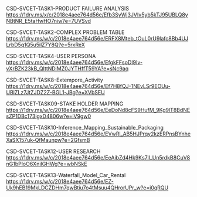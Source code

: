 CSD-SVCET-TASK1-PRODUCT FAILURE ANALYSIS
https://1drv.ms/x/c/2018e4aee764d56e/Efb3SyWj3JVIv5yb5kTJ95UBLQ8yNBtNR_E5taHwHO7niw?e=7UVSvd



CSD-SVCET-TASK2-COMPLEX PROBLEM TABLE
https://1drv.ms/w/c/2018e4aee764d56e/ERFX8Mteb_tOuL0rU9lafc8Bb4UJLrbD5q1Q5u5ilZ7Y8Q?e=5rxReX



CSD-SVCET-TASK4-USER PERSONA
https://1drv.ms/w/c/2018e4aee764d56e/EfgkFFsoDI9Iv-vXrBZK23kB_QIttNDiMZ0JYTHffT59YA?e=sNc9aq



CSD-SVCET-TASK8-Extempore_Activity
https://1drv.ms/w/c/2018e4aee764d56e/Ef7H8fQJ-1NEvLSr9EOUu-UBlZLz7JtZJDZ2Z-BGL1-JBg?e=XVbSEU



CSD-SVCET-TASK09-STAKE HOLDER MAPPING
https://1drv.ms/w/c/2018e4aee764d56e/EeDoNd8cFS9HufM_9Kg9lT8BdNEsZP1DBc173igxD4806w?e=iV9gw0



CSD-SVCET-TASK10-Inference_Mapping_Sustainable_Packaging
https://1drv.ms/w/c/2018e4aee764d56e/EVwRl_AB5HJPrqy2kzERPnsBYnheXaSX157uk-QfMaunpw?e=2GfsmB



CSD-SVCET-TASK12-USER RESEARCH
https://1drv.ms/w/c/2018e4aee764d56e/EeAibZd4Hk9Ks7lI_Un5rdkB8CuV8nG1bPloO6XnjIGHWg?e=wbNSkE



CSD-SVCET-TASK13-Waterfall_Model_Car_Rental
https://1drv.ms/w/c/2018e4aee764d56e/EZ-Uk9hEB19MkLDCZDHm7qwBtiu7o4tMsuu4QHrorUPr_w?e=i0qRQU
